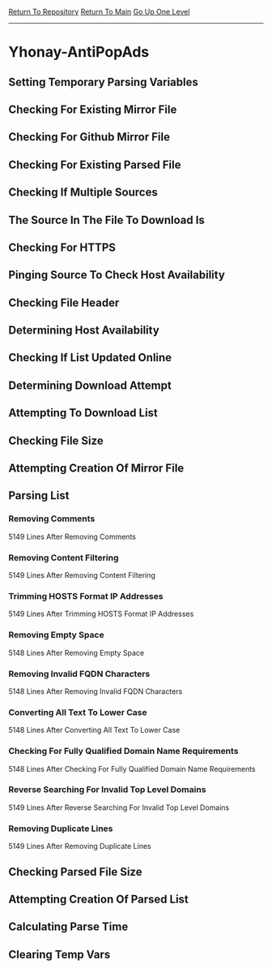 [Return To Repository](https://github.com/deathbybandaid/piholeparser/)
[Return To Main](https://github.com/deathbybandaid/piholeparser/blob/master/RecentRunLogs/Mainlog.md)
[Go Up One Level](https://github.com/deathbybandaid/piholeparser/blob/master/RecentRunLogs/TopLevelScripts/30-Processing-Blacklists.md)
____________________________________
# Yhonay-AntiPopAds
## Setting Temporary Parsing Variables
## Checking For Existing Mirror File
## Checking For Github Mirror File
## Checking For Existing Parsed File
## Checking If Multiple Sources
## The Source In The File To Download Is
## Checking For HTTPS
## Pinging Source To Check Host Availability
## Checking File Header
## Determining Host Availability
## Checking If List Updated Online
## Determining Download Attempt
## Attempting To Download List
## Checking File Size
## Attempting Creation Of Mirror File
## Parsing List
### Removing Comments
5149 Lines After Removing Comments
### Removing Content Filtering
5149 Lines After Removing Content Filtering
### Trimming HOSTS Format IP Addresses
5149 Lines After Trimming HOSTS Format IP Addresses
### Removing Empty Space
5148 Lines After Removing Empty Space
### Removing Invalid FQDN Characters
5148 Lines After Removing Invalid FQDN Characters
### Converting All Text To Lower Case
5148 Lines After Converting All Text To Lower Case
### Checking For Fully Qualified Domain Name Requirements
5148 Lines After Checking For Fully Qualified Domain Name Requirements
### Reverse Searching For Invalid Top Level Domains
5149 Lines After Reverse Searching For Invalid Top Level Domains
### Removing Duplicate Lines
5149 Lines After Removing Duplicate Lines
## Checking Parsed File Size
## Attempting Creation Of Parsed List
## Calculating Parse Time
## Clearing Temp Vars
